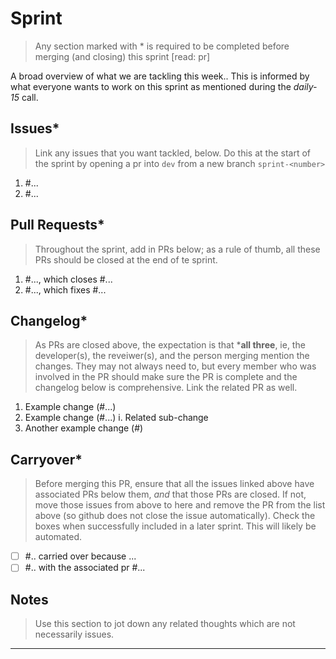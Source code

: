 # Sprint <number>
> Any section marked with \* is required to be completed before merging (and closing) this sprint [read: pr]

A broad overview of what we are tackling this week.. This is informed by what everyone wants to work on this sprint as mentioned during the _daily-15_ call.

## Issues\*
> Link any issues that you want tackled, below. Do this at the start of the sprint by opening a pr into `dev` from a new branch `sprint-<number>`

1. #...
2. #...

## Pull Requests\*
> Throughout the sprint, add in PRs below; as a rule of thumb, all these PRs should be closed at the end of te sprint.

1. #..., which closes #...
2. #..., which fixes #...

## Changelog\*
> As PRs are closed above, the expectation is that ***all three**, ie, the developer(s), the reveiwer(s), and the person merging mention the changes. They may not always need to, but every member who was involved in the PR should make sure the PR is complete and the changelog below is comprehensive. Link the related PR as well.

1. Example change (#...)
2. Example change (#...)
  i. Related sub-change
3. Another example change (#)

## Carryover\*
> Before merging this PR, ensure that all the issues linked above have associated PRs below them, _and_ that those PRs are closed. If not, move those issues from above to here and remove the PR from the list above (so github does not close the issue automatically). Check the boxes when successfully included in a later sprint. This will likely be automated.

- [ ] #.. carried over because ...
- [ ] #.. with the associated pr #...

## Notes
> Use this section to jot down any related thoughts which are not necessarily issues.


---